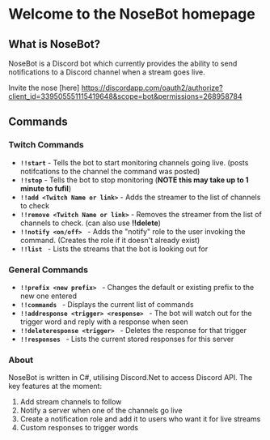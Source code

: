 # Welcome to the NoseBot homepage


## What is NoseBot?

NoseBot is a Discord bot which currently provides the ability to send notifications to a Discord channel when a stream goes live.

Invite the nose [here] https://discordapp.com/oauth2/authorize?client_id=339505551115419648&scope=bot&permissions=268958784


## Commands

### Twitch Commands ###
- **```!!start```** - Tells the bot to start monitoring channels going live. (posts notifcations to the channel the command was posted)
- **```!!stop```** - Tells the bot to stop monitoring (**NOTE this may take up to 1 minute to fufil**)
- **```!!add <Twitch Name or link>```** - Adds the streamer to the list of channels to check
- **```!!remove <Twitch Name or link>```** - Removes the streamer from the list of channels to check. (can also use **!!delete**)
- **```!!notify <on/off> ```** - Adds the "notify" role to the user invoking the command. (Creates the role if it doesn't already exist)
- **```!!list ```** - Lists the streams that the bot is looking out for

### General Commands ###
- **```!!prefix <new prefix> ```** - Changes the default or existing prefix to the new one entered
- **```!!commands ```** - Displays the current list of commands
- **```!!addresponse <trigger> <response> ```** - The bot will watch out for the trigger word and reply with a response when seen
- **```!!deleteresponse <trigger> ```** - Deletes the response for that trigger
- **```!!responses ```** - Lists the current stored responses for this server


### About
NoseBot is written in C#, utilising Discord.Net to access Discord API.
The key features at the moment:
1. Add stream channels to follow
2. Notify a server when one of the channels go live
3. Create a notification role and add it to users who want it for live streams
4. Custom responses to trigger words

